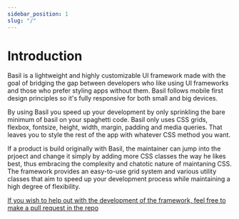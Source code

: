 ```yaml
---
sidebar_position: 1
slug: "/"
---
```


# Introduction

Basil is a lightweight and highly customizable UI framework made with the goal of bridging the gap between developers who like using UI frameworks and those who prefer styling apps without them. Basil follows mobile first design principles so it's fully responsive for both small and big devices.

By using Basil you speed up your development by only sprinkling the bare minimum of basil on your spaghetti code. Basil only uses CSS grids, flexbox, fontsize, height, width, margin, padding and media queries. That leaves you to style the rest of the app with whatever CSS method you want.

If a product is build originally with Basil, the maintainer can jump into the prjoect and change it simply by adding more CSS classes the way he likes best, thus embracing the complexity and chatotic nature of maintaning CSS.
The framework provides an easy-to-use grid system and various utility classes that aim to speed up your development process while maintaining a high degree of flexibility.

[If you wish to help out with the development of the framework, feel free to make a pull request in the repo](https://github.com/Basilcss)